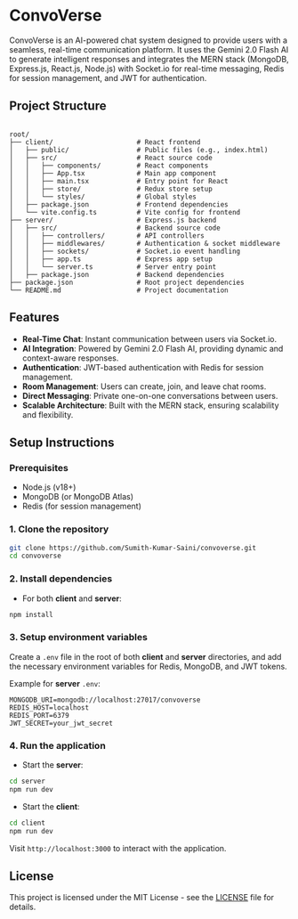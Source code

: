 # ConvoVerse

ConvoVerse is an AI-powered chat system designed to provide users with a seamless, real-time communication platform. It uses the Gemini 2.0 Flash AI to generate intelligent responses and integrates the MERN stack (MongoDB, Express.js, React.js, Node.js) with Socket.io for real-time messaging, Redis for session management, and JWT for authentication.

## Project Structure

```

root/
├── client/                     # React frontend
│   ├── public/                 # Public files (e.g., index.html)
│   ├── src/                    # React source code
│   │   ├── components/         # React components
│   │   ├── App.tsx             # Main app component
│   │   ├── main.tsx            # Entry point for React
│   │   ├── store/              # Redux store setup
│   │   └── styles/             # Global styles
│   ├── package.json            # Frontend dependencies
│   └── vite.config.ts          # Vite config for frontend
├── server/                     # Express.js backend
│   ├── src/                    # Backend source code
│   │   ├── controllers/        # API controllers
│   │   ├── middlewares/        # Authentication & socket middleware
│   │   ├── sockets/            # Socket.io event handling
│   │   ├── app.ts              # Express app setup
│   │   └── server.ts           # Server entry point
│   ├── package.json            # Backend dependencies
├── package.json                # Root project dependencies
└── README.md                   # Project documentation

````

## Features

- **Real-Time Chat**: Instant communication between users via Socket.io.
- **AI Integration**: Powered by Gemini 2.0 Flash AI, providing dynamic and context-aware responses.
- **Authentication**: JWT-based authentication with Redis for session management.
- **Room Management**: Users can create, join, and leave chat rooms.
- **Direct Messaging**: Private one-on-one conversations between users.
- **Scalable Architecture**: Built with the MERN stack, ensuring scalability and flexibility.

## Setup Instructions

### Prerequisites

- Node.js (v18+)
- MongoDB (or MongoDB Atlas)
- Redis (for session management)

### 1. Clone the repository

```bash
git clone https://github.com/Sumith-Kumar-Saini/convoverse.git
cd convoverse
````

### 2. Install dependencies

* For both **client** and **server**:

```bash
npm install
```

### 3. Setup environment variables

Create a `.env` file in the root of both **client** and **server** directories, and add the necessary environment variables for Redis, MongoDB, and JWT tokens.

Example for **server** `.env`:

```
MONGODB_URI=mongodb://localhost:27017/convoverse
REDIS_HOST=localhost
REDIS_PORT=6379
JWT_SECRET=your_jwt_secret
```

### 4. Run the application

* Start the **server**:

```bash
cd server
npm run dev
```

* Start the **client**:

```bash
cd client
npm run dev
```

Visit `http://localhost:3000` to interact with the application.

## License

This project is licensed under the MIT License - see the [LICENSE](LICENSE) file for details.